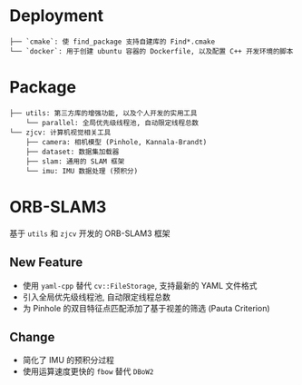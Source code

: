 # Deployment

```
├── `cmake`: 使 find_package 支持自建库的 Find*.cmake
└── `docker`: 用于创建 ubuntu 容器的 Dockerfile, 以及配置 C++ 开发环境的脚本
```

# Package

```
├── utils: 第三方库的增强功能, 以及个人开发的实用工具
    └── parallel: 全局优先级线程池, 自动限定线程总数
└── zjcv: 计算机视觉相关工具
    ├── camera: 相机模型 (Pinhole, Kannala-Brandt)
    ├── dataset: 数据集加载器
    ├── slam: 通用的 SLAM 框架
    └── imu: IMU 数据处理 (预积分)
```

# ORB-SLAM3

基于 `utils` 和 `zjcv` 开发的 ORB-SLAM3 框架

## New Feature

- 使用 `yaml-cpp` 替代 `cv::FileStorage`, 支持最新的 YAML 文件格式
- 引入全局优先级线程池, 自动限定线程总数
- 为 Pinhole 的双目特征点匹配添加了基于视差的筛选 (Pauta Criterion)

## Change

- 简化了 IMU 的预积分过程
- 使用运算速度更快的 `fbow` 替代 `DBoW2`
